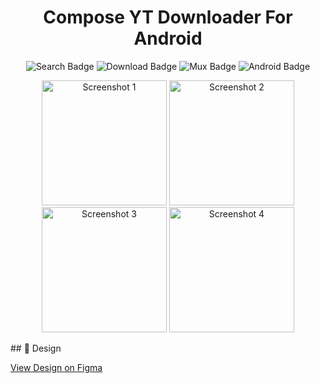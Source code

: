 <h1 align="center">Compose YT Downloader For Android</h1>

<p align="center">
  <img src="https://img.shields.io/badge/Search-red?style=for-the-badge" alt="Search Badge">
  <img src="https://img.shields.io/badge/Download-red?style=for-the-badge" alt="Download Badge">
  <img src="https://img.shields.io/badge/Mux-red?style=for-the-badge" alt="Mux Badge">
  <img src="https://img.shields.io/badge/Android-red?style=for-the-badge" alt="Android Badge">
</p>

<p align="center">
  <img src="https://github.com/user-attachments/assets/cad5e830-336e-4937-8a5a-301d21299ded" alt="Screenshot 1" width="200"/>
  <img src="https://github.com/user-attachments/assets/2acd6ccb-acd2-4767-89e4-05a50303c5a1" alt="Screenshot 2" width="200"/>
  <img src="https://github.com/user-attachments/assets/65bcc53a-abac-4941-abad-4a38139ab247" alt="Screenshot 3" width="200"/>
  <img src="https://github.com/user-attachments/assets/d17bf29e-08ce-4a16-8c24-52e03fcf5ce6" alt="Screenshot 4" width="200"/>
</p>
## 🎨 Design

[View Design on Figma](https://www.figma.com/proto/lVJuNeZFf5llBbHm4v96Ud?node-id=0-1&t=3WF4vVkiXNMUmddf-6)
